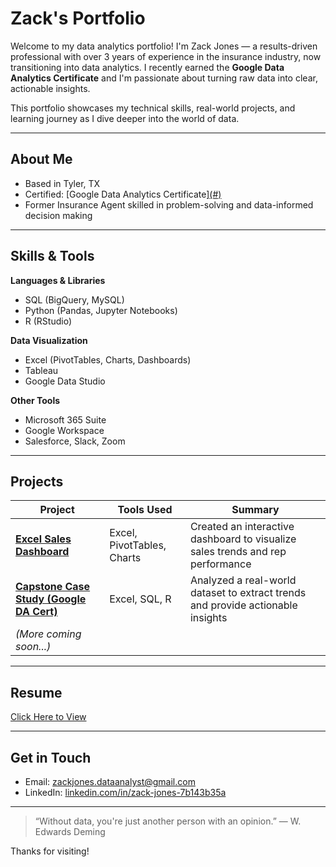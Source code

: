 # Zack's Portfolio

Welcome to my data analytics portfolio! I'm Zack Jones — a results-driven professional with over 3 years of experience in the insurance industry, now transitioning into data analytics. I recently earned the **Google Data Analytics Certificate** and I'm passionate about turning raw data into clear, actionable insights.

This portfolio showcases my technical skills, real-world projects, and learning journey as I dive deeper into the world of data.

---

## About Me

- Based in Tyler, TX  
- Certified: [Google Data Analytics Certificate][(#)](https://coursera.org/share/39e275102d3db7d42d6049d861f51a25)  
- Former Insurance Agent skilled in problem-solving and data-informed decision making

---

## Skills & Tools

**Languages & Libraries**  
- SQL (BigQuery, MySQL)  
- Python (Pandas, Jupyter Notebooks)  
- R (RStudio)  

**Data Visualization**  
- Excel (PivotTables, Charts, Dashboards)  
- Tableau  
- Google Data Studio  

**Other Tools**  
- Microsoft 365 Suite  
- Google Workspace  
- Salesforce, Slack, Zoom  

---

## Projects

| Project | Tools Used | Summary |
|--------|------------|---------|
| [**Excel Sales Dashboard**](https://1drv.ms/x/c/34812ba1f637c043/ES4hTp8cpKdAlnRP2qNY2HsBr5nF8HWXwq2msQXql0gxVQ?e=iJb1zr) | Excel, PivotTables, Charts | Created an interactive dashboard to visualize sales trends and rep performance |
| [**Capstone Case Study (Google DA Cert)**](https://github.com/zJayTech/Data-Analytics-Portfolio/tree/main/Case%20Study-%20High%20Risk%20COVID%20Cases%20Analysis) | Excel, SQL, R | Analyzed a real-world dataset to extract trends and provide actionable insights |
| *(More coming soon...)* | | |

---

## Resume

[Click Here to View](https://docs.google.com/document/d/1-cIMF5n3icKCGxDhhE5Nptz85aCAS_LoM8rmqLY9Dzw/edit?tab=t.0)

---

## Get in Touch

- Email: [zackjones.dataanalyst@gmail.com](mailto:zackjones.dataanalyst@gmail.com)  
- LinkedIn: [linkedin.com/in/zack-jones-7b143b35a](https://www.linkedin.com/in/zjaytech/)  

---

> “Without data, you're just another person with an opinion.” — W. Edwards Deming

Thanks for visiting!
